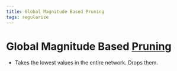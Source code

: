 ```yaml
---
title: Global Magnitude Based Pruning
tags: regularize
---
```


# Global Magnitude Based [Pruning](Pruning.md)
- Takes the lowest values in the entire network. Drops them.






























































































